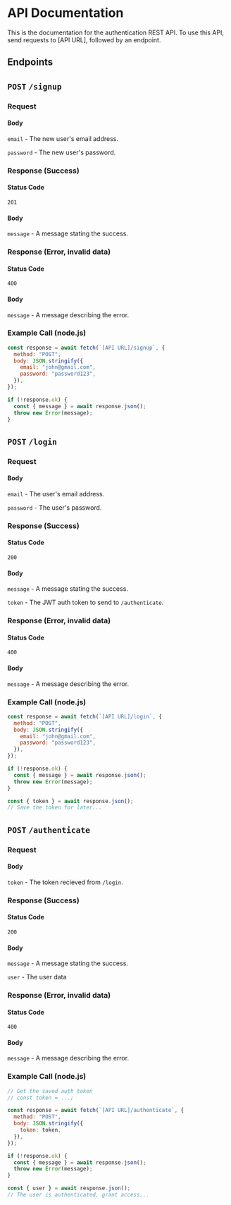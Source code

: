 # API Documentation

This is the documentation for the authentication REST API. To use this API, send requests to [API URL], followed by an endpoint.

## Endpoints

## `POST` `/signup`

### Request

#### Body

`email` - The new user's email address.

`password` - The new user's password.

### Response (Success)

#### Status Code

`201`

#### Body

`message` - A message stating the success.

### Response (Error, invalid data)

#### Status Code

`400`

#### Body

`message` - A message describing the error.

### Example Call (node.js)

```javascript
const response = await fetch(`[API URL]/signup`, {
  method: "POST",
  body: JSON.stringify({
    email: "john@gmail.com",
    password: "password123",
  }),
});

if (!response.ok) {
  const { message } = await response.json();
  throw new Error(message);
}
```

## `POST` `/login`

### Request

#### Body

`email` - The user's email address.

`password` - The user's password.

### Response (Success)

#### Status Code

`200`

#### Body

`message` - A message stating the success.

`token` - The JWT auth token to send to `/authenticate`.

### Response (Error, invalid data)

#### Status Code

`400`

#### Body

`message` - A message describing the error.

### Example Call (node.js)

```javascript
const response = await fetch(`[API URL]/login`, {
  method: "POST",
  body: JSON.stringify({
    email: "john@gmail.com",
    password: "password123",
  }),
});

if (!response.ok) {
  const { message } = await response.json();
  throw new Error(message);
}

const { token } = await response.json();
// Save the token for later...
```

## `POST` `/authenticate`

### Request

#### Body

`token` - The token recieved from `/login`.

### Response (Success)

#### Status Code

`200`

#### Body

`message` - A message stating the success.

`user` - The user data

### Response (Error, invalid data)

#### Status Code

`400`

#### Body

`message` - A message describing the error.

### Example Call (node.js)

```javascript
// Get the saved auth token
// const token = ...;

const response = await fetch(`[API URL]/authenticate`, {
  method: "POST",
  body: JSON.stringify({
    token: token,
  }),
});

if (!response.ok) {
  const { message } = await response.json();
  throw new Error(message);
}

const { user } = await response.json();
// The user is authenticated, grant access...
```
